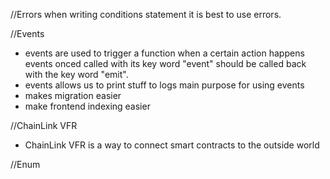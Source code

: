 //Errors
when writing conditions statement it is best to use errors.


//Events
- events are used to trigger a function when a certain action happens
  events onced called with its key word "event" should be called back with the key word "emit".
- events allows us to print stuff to logs
main purpose for using events
- makes migration easier
- make frontend indexing easier

//ChainLink VFR
- ChainLink VFR is a way to connect smart contracts to the outside world

//Enum


